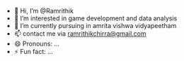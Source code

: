 - 👋 Hi, I’m @Ramrithik
- 👀 I’m interested in game development and data analysis
- 🌱 I’m currently pursuing in amrita vishwa vidyapeetham
- 📫 contact me via ramrithikchirra@gmail.com
- 😄 Pronouns: ...
- ⚡ Fun fact: ...

<!---
Ramrithik/Ramrithik is a ✨ special ✨ repository because its `README.md` (this file) appears on your GitHub profile.
You can click the Preview link to take a look at your changes.
--->
